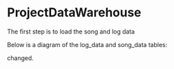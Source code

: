 # ProjectDataWarehouse

The first step is to load the song and log data

Below is a diagram of the log_data and song_data tables:

changed.

